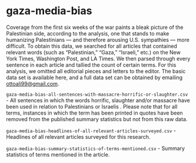# gaza-media-bias

Coverage from the first six weeks of the war paints a bleak picture of the Palestinian side, according to the analysis, one that stands to make humanizing Palestinians — and therefore arousing U.S. sympathies — more difficult.
To obtain this data, we searched for all articles that contained relevant words (such as “Palestinian,” “Gaza,” “Israeli,” etc.) on the New York Times, Washington Post, and LA Times. We then parsed through every sentence in each article and tallied the count of certain terms. For this analysis, we omitted all editorial pieces and letters to the editor. The basic data set is available here, and a full data set can be obtained by emailing [ottoali99@gmail.com](mailto:ottoali99@gmail.com).

`gaza-media-bias-all-sentences-with-massacre-horrific-or-slaughter.csv` - All sentences in which the words horrific, slaughter and/or massacre have been used in relation to Palestinians or Israelis . Please note that for all terms, instances in which the term has been printed in quotes have been removed from the published summary statistics but not from this raw data.

`gaza-media-bias-headlines-of-all-relevant-articles-surveyed.csv` - Headlines of all relevant articles surveyed for this research.

`gaza-media-bias-summary-statistics-of-terms-mentioned.csv` - Summary statistics of terms mentioned in the article.
